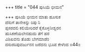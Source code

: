 +++
title = "044 ಪುಸಿಯೆ ಭೀಮನ"

+++
ಪುಸಿಯೆ ಭೀಮನ ಮಾತು ಹೂಸುಕ   
ದೆಸುಗೆ ತಾನೇಕಿನ್ನು ರಿಪು ನಿ   
ಪ್ಪಸರದಲಿ ಕಲಿಯೇರಿದರೆ ಕೈಕೊಳ್ಳನೀಶ್ವರನ   
ಹುಸಿಕಣೆಯಲೇನಹುದು ತೆಗೆ ಹರ   
ವಿಶಿಖವನು ತೊಡು ಬೇಗಮಾಡೆಂ   
ದಸುರರಿಪುವರ್ಜುನನ ಜರೆದನು ಭೂಪ ಕೇಳೆಂದ       ॥44॥